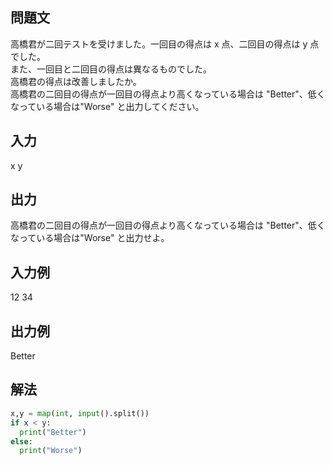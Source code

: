 ## 問題文
高橋君が二回テストを受けました。一回目の得点は 
x 点、二回目の得点は y 点でした。  
また、一回目と二回目の得点は異なるものでした。  
高橋君の得点は改善しましたか。  
高橋君の二回目の得点が一回目の得点より高くなっている場合は "Better"、低くなっている場合は"Worse" と出力してください。  
## 入力
x y
## 出力
高橋君の二回目の得点が一回目の得点より高くなっている場合は "Better"、低くなっている場合は"Worse" と出力せよ。
## 入力例
12 34
## 出力例
Better
## 解法

```python
x,y = map(int, input().split())
if x < y:
  print("Better")
else:
  print("Worse")